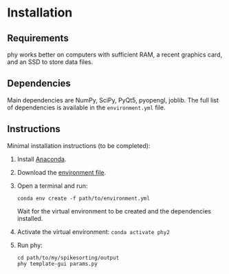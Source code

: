 # Installation

## Requirements

phy works better on computers with sufficient RAM, a recent graphics card, and an SSD to store data files.


## Dependencies

Main dependencies are NumPy, SciPy, PyQt5, pyopengl, joblib. The full list of dependencies is available in the `environment.yml` file.


## Instructions

Minimal installation instructions (to be completed):

1. Install [Anaconda](https://docs.anaconda.com/anaconda/install/).

2. Download the [environment file](https://raw.githubusercontent.com/cortex-lab/phy/dev/environment.yml).

3. Open a terminal and run:

    ```
    conda env create -f path/to/environment.yml
    ```

    Wait for the virtual environment to be created and the dependencies installed.

4. Activate the virtual environment: `conda activate phy2`
5. Run phy:
    ```
    cd path/to/my/spikesorting/output
    phy template-gui params.py
    ```
